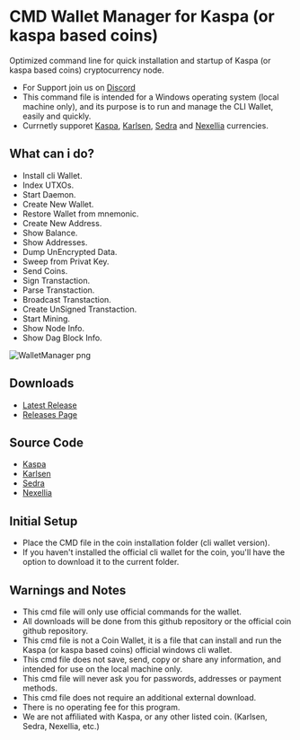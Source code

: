 # CMD Wallet Manager for Kaspa (or kaspa based coins)
Optimized command line for quick installation and startup of Kaspa (or kaspa based coins) cryptocurrency node.
- For Support join us on [Discord](https://discord.gg/gtH9nkGrHu)
- This command file is intended for a Windows operating system (local machine only), and its purpose is to run and manage the CLI Wallet, easily and quickly.
- Currnetly supporet [Kaspa](https://github.com/kaspanet/kaspad), [Karlsen](https://github.com/karlsen-network/karlsend), [Sedra](https://github.com/sedracoin/sedrad) and [Nexellia](https://github.com/Nexellia-Network/nexelliad) currencies.

## What can i do?
- Install cli Wallet.
- Index UTXOs.
- Start Daemon.
- Create New Wallet.
- Restore Wallet from mnemonic.
- Create New Address.
- Show Balance.
- Show Addresses.
- Dump UnEncrypted Data.
- Sweep from Privat Key.
- Send Coins.
- Sign Transtaction.
- Parse Transtaction.
- Broadcast Transtaction.
- Create UnSigned Transtaction.
- Start Mining.
- Show Node Info.
- Show Dag Block Info.

![WalletManager png](https://github.com/UnLuckyLust/WalletManager/assets/104845736/e11ef330-e006-473f-844b-ca1b00e88ba6)

## Downloads
- [Latest Release](https://github.com/UnLuckyLust/WalletManager/releases/latest)
- [Releases Page](https://github.com/UnLuckyLust/WalletManager/releases)

## Source Code
- [Kaspa](https://github.com/UnLuckyLust/WalletManager/tree/kaspa)
- [Karlsen](https://github.com/UnLuckyLust/WalletManager/tree/karlsen)
- [Sedra](https://github.com/UnLuckyLust/WalletManager/tree/sedra)
- [Nexellia](https://github.com/UnLuckyLust/WalletManager/tree/nexellia)

## Initial Setup
- Place the CMD file in the coin installation folder (cli wallet version).
- If you haven't installed the official cli wallet for the coin, you'll have the option to download it to the current folder.

## Warnings and Notes
- This cmd file will only use official commands for the wallet.
- All downloads will be done from this github repository or the official coin github repository.
- This cmd file is not a Coin Wallet, it is a file that can install and run the Kaspa (or kaspa based coins) official windows cli wallet.
- This cmd file does not save, send, copy or share any information, and intended for use on the local machine only.
- This cmd file will never ask you for passwords, addresses or payment methods.
- This cmd file does not require an additional external download.
- There is no operating fee for this program.
- We are not affiliated with Kaspa, or any other listed coin. (Karlsen, Sedra, Nexellia, etc.)
